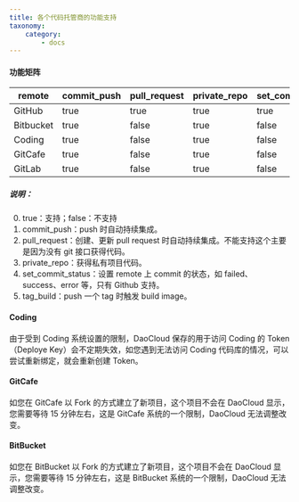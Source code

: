 ```yaml
---
title: 各个代码托管商的功能支持
taxonomy:
    category:
        - docs
---
```


<!-- reviewed by fiona -->

<!-- 
这篇不需要修改了
-->

#### 功能矩阵

|remote   |commit_push|pull_request|private_repo|set_commit_status|tag_build|
|---------|-----------|------------|------------|-----------------|---------|
|GitHub   |true       | true       |true        |true             |true     |
|Bitbucket|true       | false      |true        |false            |false    |
|Coding   |true       | false      |true        |false            |true     |
|GitCafe  |true       | false      |true        |false            |true     |
|GitLab   |true       | false      |true        |false            |true     |

##### 说明：

0. true：支持；false：不支持
1. commit_push：push 时自动持续集成。
2. pull_request：创建、更新 pull request 时自动持续集成。不能支持这个主要是因为没有 git 接口获得代码。
3. private_repo：获得私有项目代码。
4. set_commit_status：设置 remote 上 commit 的状态，如 failed、success、error 等，只有 Github 支持。
5. tag_build：push 一个 tag 时触发 build image。

#### Coding
由于受到 Coding 系统设置的限制，DaoCloud 保存的用于访问 Coding 的 Token（Deploye Key）会不定期失效，如您遇到无法访问 Coding 代码库的情况，可以尝试重新绑定，就会重新创建 Token。

#### GitCafe
如您在 GitCafe 以 Fork 的方式建立了新项目，这个项目不会在 DaoCloud 显示，您需要等待 15 分钟左右，这是 GitCafe 系统的一个限制，DaoCloud 无法调整改变。

#### BitBucket
如您在 BitBucket 以 Fork 的方式建立了新项目，这个项目不会在 DaoCloud 显示，您需要等待 15 分钟左右，这是 BitBucket 系统的一个限制，DaoCloud 无法调整改变。


